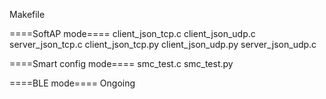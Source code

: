Makefile

====SoftAP mode====
client_json_tcp.c
client_json_udp.c
server_json_tcp.c
client_json_tcp.py
client_json_udp.py
server_json_udp.c

====Smart config mode====
smc_test.c
smc_test.py

====BLE mode====
Ongoing
